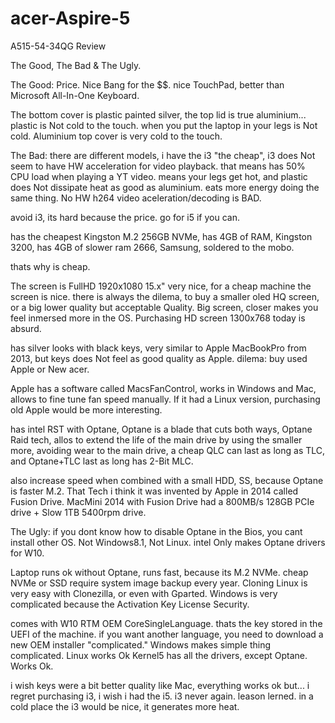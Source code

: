 # acer-Aspire-5
A515-54-34QG
Review

The Good, The Bad & The Ugly.

The Good: Price. Nice Bang for the $$.
nice TouchPad, better than Microsoft All-In-One Keyboard.

The bottom cover is plastic painted silver,
the top lid is true aluminium...
plastic is Not cold to the touch.
when you put the laptop in your legs is Not cold.
Aluminium top cover is very cold to the touch.

The Bad: 
there are different models,
i have the i3 "the cheap",
i3 does Not seem to have HW acceleration for video playback.
that means has 50% CPU load when playing a YT video.
means your legs get hot, and plastic does Not dissipate heat as good as aluminium.
eats more energy doing the same thing.
No HW h264 video aceleration/decoding is BAD.

avoid i3, 
its hard because the price.
go for i5 if you can.

has the cheapest Kingston M.2 256GB NVMe,
has 4GB of RAM, Kingston 3200,
has 4GB of slower ram 2666, Samsung, soldered to the mobo.

thats why is cheap.

The screen is FullHD 1920x1080 15.x" very nice, for a cheap machine the screen is nice.
there is always the dilema, to buy a smaller oled HQ screen, or a big lower quality but acceptable Quality.
Big screen, closer makes you feel inmersed more in the OS.
Purchasing HD screen 1300x768 today is absurd.

has silver looks with black keys, very similar to Apple MacBookPro from 2013,
but keys does Not feel as good quality as Apple.
dilema: buy used Apple or New acer.

Apple has a software called MacsFanControl, works in Windows and Mac,
allows to fine tune fan speed manually.
If it had a Linux version, purchasing old Apple would be more interesting.

has intel RST with Optane,
Optane is a blade that cuts both ways,
Optane Raid tech, allos to extend the life of the main drive by using the smaller more, avoiding wear to the main drive,
a cheap QLC can last as long as TLC, and Optane+TLC last as long has 2-Bit MLC.

also increase speed when combined with a small HDD, SS, because Optane is faster M.2.
That Tech i think it was invented by Apple in 2014 called Fusion Drive.
MacMini 2014 with Fusion Drive had a 800MB/s 128GB PCIe drive + Slow 1TB 5400rpm drive.

The Ugly:
if you dont know how to disable Optane in the Bios, you cant install other OS.
Not Windows8.1, Not Linux.
intel Only makes Optane drivers for W10.

Laptop runs ok without Optane, runs fast, because its M.2 NVMe.
cheap NVMe or SSD require system image backup every year.
Cloning Linux is very easy with Clonezilla, or even with Gparted.
Windows is very complicated because the Activation Key License Security.

comes with W10 RTM OEM CoreSingleLanguage.
thats the key stored in the UEFI of the machine.
if you want another language, you need to download a new OEM installer "complicated."
Windows makes simple thing complicated.
Linux works Ok Kernel5 has all the drivers, except Optane.
Works Ok.

i wish keys were a bit better quality like Mac,
everything works ok but... i regret purchasing i3, i wish i had the i5.
i3 never again. leason lerned.
in a cold place the i3 would be nice, it generates more heat.
